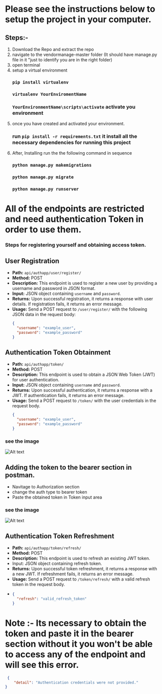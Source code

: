 # Please see the instructions below to setup the project in your computer.

## Steps:- 
1) Download the Repo and extract the repo
2) navigate to the vendormanage-master folder (It should have manage.py file in it "just to identify you are in the right folder)
3) open terminal
4) setup a virtual environment
    ### `pip install virtualenv`
    ### `virtualenv YourEnviromentName`
    ### `YourEnvironmentName\scripts\activate` activate you environment
5) once you have created and activated your environment.
    ### run `pip install -r requirements.txt` it install all the necessary dependencies for running this project
6) After, Installing run the the following command in sequence
    ### `python manage.py makemigrations`
    ### `python manage.py migrate`
    ### `python manage.py runserver`
   
# All of the endpoints are restricted and need authentication Token in order to use them. 

### Steps for registering yourself and obtaining access token.
## User Registration

- **Path:** `api/authapp/user/register/`
- **Method:** POST
- **Description:** This endpoint is used to register a new user by providing a username and password in JSON format.
- **Input:** JSON object containing `username` and `password`.
- **Returns:** Upon successful registration, it returns a response with user details. If registration fails, it returns an error message.
- **Usage:** Send a POST request to `/user/register/` with the following JSON data in the request body:
  ```json
  {
    "username": "example_user",
    "password": "example_password"
  }
  

## Authentication Token Obtainment

- **Path:** `api/authapp/token/`
- **Method:** POST
- **Description:** This endpoint is used to obtain a JSON Web Token (JWT) for user authentication.
- **Input:** JSON object containing `username` and `password`.
- **Returns:** Upon successful authentication, it returns a response with a JWT. If authentication fails, it returns an error message.
- **Usage:** Send a POST request to `/token/` with the user credentials in the request body.
  ```json
  {
    "username": "example_user",
    "password": "example_password"
  }
 ### see the image
  ![Alt text](https://github.com/jatin-c/vendormanage/blob/master/images/Screenshot%20(52).png)

## Adding the token to the bearer section in postman. 
 - Navitage to Authorization section
 - change the auth type to bearer token
 - Paste the obtained token in Token input area
### see the image
  ![Alt text](https://github.com/jatin-c/vendormanage/blob/master/images/Screenshot%20(53).png)
  

## Authentication Token Refreshment

- **Path:** `api/authapp/token/refresh/`
- **Method:** POST
- **Description:** This endpoint is used to refresh an existing JWT token.
- Input: JSON object containing refresh token.
- **Returns:** Upon successful token refreshment, it returns a response with a new JWT. If refreshment fails, it returns an error message.
- **Usage:** Send a POST request to `/token/refresh/` with a valid refresh token in the request body.
- ```json
  {
    "refresh": "valid_refresh_token"
  }

# Note :- Its necessary to obtain the token and paste it in the bearer section without it you won't be able to access any of the endpoint and will see this error.
```json
 {
    "detail": "Authentication credentials were not provided."
}
